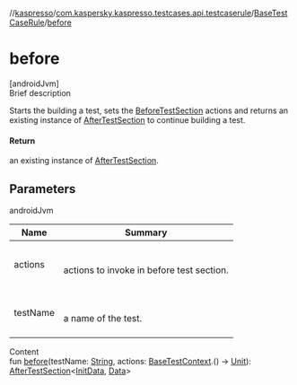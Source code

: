 //[kaspresso](../../index.md)/[com.kaspersky.kaspresso.testcases.api.testcaserule](../index.md)/[BaseTestCaseRule](index.md)/[before](before.md)



# before  
[androidJvm]  
Brief description  


Starts the building a test, sets the [BeforeTestSection](../../com.kaspersky.kaspresso.testcases.core.sections/-before-test-section/index.md) actions and returns an existing instance of [AfterTestSection](../../com.kaspersky.kaspresso.testcases.core.sections/-after-test-section/index.md) to continue building a test.



#### Return  


an existing instance of [AfterTestSection](../../com.kaspersky.kaspresso.testcases.core.sections/-after-test-section/index.md).



## Parameters  
  
androidJvm  
  
|  Name|  Summary| 
|---|---|
| actions| <br><br>actions to invoke in before test section.<br><br>
| testName| <br><br>a name of the test.<br><br>
  
  
Content  
fun [before](before.md)(testName: [String](https://kotlinlang.org/api/latest/jvm/stdlib/kotlin/-string/index.html), actions: [BaseTestContext](../../com.kaspersky.kaspresso.testcases.core.testcontext/-base-test-context/index.md).() -> [Unit](https://kotlinlang.org/api/latest/jvm/stdlib/kotlin/-unit/index.html)): [AfterTestSection](../../com.kaspersky.kaspresso.testcases.core.sections/-after-test-section/index.md)<[InitData](index.md), [Data](index.md)>  




